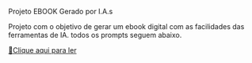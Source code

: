 Projeto EBOOK Gerado por I.A.s

Projeto com o objetivo de gerar um ebook digital com as facilidades das ferramentas de IA. todos os prompts seguem abaixo.

[📕Clique aqui para ler](https://github.com/Lucasstalter/Ebook-feito-com-IA./blob/main/Ebook.pdf)
